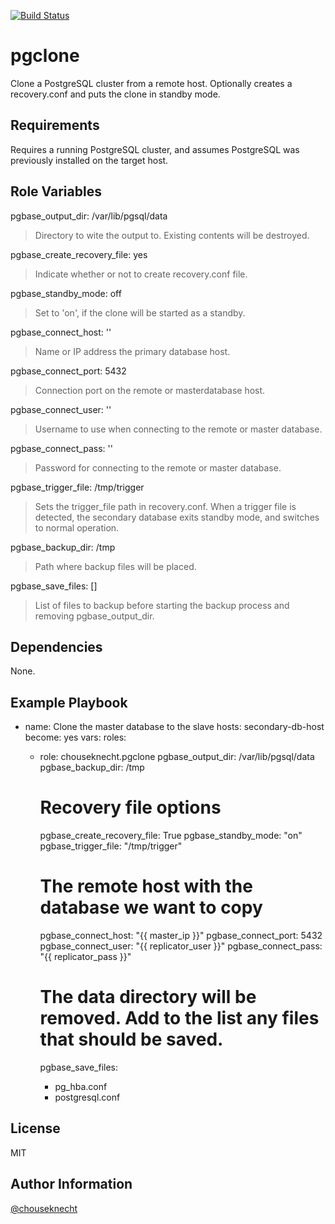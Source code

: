 [![Build Status](https://travis-ci.org/chouseknecht/ansible-role-pgclone.svg?branch=master)](https://travis-ci.org/chouseknecht/ansible-role-sendmail)

pgclone
=======

Clone a PostgreSQL cluster from a remote host. Optionally creates a recovery.conf and puts the clone in standby mode.


Requirements
------------

Requires a running PostgreSQL cluster, and assumes PostgreSQL was previously installed on the target host.


Role Variables
--------------

pgbase_output_dir: /var/lib/pgsql/data
> Directory to wite the output to. Existing contents will be destroyed.

pgbase_create_recovery_file: yes
> Indicate whether or not to create recovery.conf file.

pgbase_standby_mode: off
> Set to 'on', if the clone will be started as a standby.

pgbase_connect_host: ''
> Name or IP address the primary database host.

pgbase_connect_port: 5432
> Connection port on the remote or masterdatabase host.

pgbase_connect_user: ''
> Username to use when connecting to the remote or master database. 

pgbase_connect_pass: ''
> Password for connecting to the remote or master database.

pgbase_trigger_file: /tmp/trigger
> Sets the trigger_file path in recovery.conf. When a trigger file is detected, the secondary database exits standby mode, and switches to normal operation.

pgbase_backup_dir: /tmp
> Path where backup files will be placed. 

pgbase_save_files: []
> List of files to backup before starting the backup process and removing pgbase_output_dir.


Dependencies
------------

None.


Example Playbook
----------------

- name: Clone the master database to the slave 
  hosts: secondary-db-host  
  become: yes
  vars:
  roles:
    - role: chouseknecht.pgclone 
      pgbase_output_dir: /var/lib/pgsql/data
      pgbase_backup_dir: /tmp

      # Recovery file options
      pgbase_create_recovery_file: True
      pgbase_standby_mode: "on"
      pgbase_trigger_file: "/tmp/trigger"

      # The remote host with the database we want to copy
      pgbase_connect_host: "{{ master_ip }}" 
      pgbase_connect_port: 5432
      pgbase_connect_user: "{{ replicator_user }}" 
      pgbase_connect_pass: "{{ replicator_pass }}" 

      # The data directory will be removed. Add to the list any files that should be saved. 
      pgbase_save_files:
      - pg_hba.conf
      - postgresql.conf

License
-------

MIT

Author Information
------------------

[@chouseknecht](https://github.com/chouseknecht)
